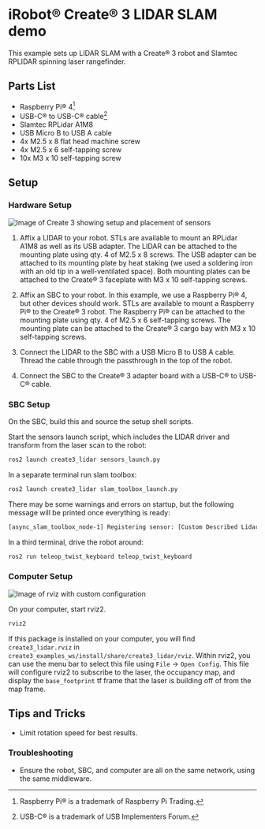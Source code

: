 # iRobot® Create® 3 LIDAR SLAM demo

This example sets up LIDAR SLAM with a Create® 3 robot and Slamtec RPLIDAR spinning laser rangefinder.

## Parts List

* Raspberry Pi® 4[^1]
* USB-C® to USB-C® cable[^2]
* Slamtec RPLidar A1M8
* USB Micro B to USB A cable
* 4x M2.5 x 8 flat head machine screw
* 4x M2.5 x 6 self-tapping screw
* 10x M3 x 10 self-tapping screw

## Setup

### Hardware Setup

![Image of Create 3 showing setup and placement of sensors](https://iroboteducation.github.io/create3_docs/examples/data/create3_lidar_top.jpg)

1. Affix a LIDAR to your robot.
   STLs are available to mount an RPLidar A1M8 as well as its USB adapter.
   The LIDAR can be attached to the mounting plate using qty. 4 of M2.5 x 8 screws.
   The USB adapter can be attached to its mounting plate by heat staking (we used a soldering iron with an old tip in a well-ventilated space).
   Both mounting plates can be attached to the Create® 3 faceplate with M3 x 10 self-tapping screws.

1. Affix an SBC to your robot.
   In this example, we use a Raspberry Pi® 4, but other devices should work.
   STLs are available to mount a Raspberry Pi® to the Create® 3 robot.
   The Raspberry Pi® can be attached to the mounting plate using qty. 4 of M2.5 x 6 self-tapping screws.
   The mounting plate can be attached to the Create® 3 cargo bay with M3 x 10 self-tapping screws.

1. Connect the LIDAR to the SBC with a USB Micro B to USB A cable.
   Thread the cable through the passthrough in the top of the robot.

1. Connect the SBC to the Create® 3 adapter board with a USB-C® to USB-C® cable.

### SBC Setup

On the SBC, build this and source the setup shell scripts.

Start the sensors launch script, which includes the LIDAR driver and transform from the laser scan to the robot:

```bash
ros2 launch create3_lidar sensors_launch.py
```

In a separate terminal run slam toolbox:

```bash
ros2 launch create3_lidar slam_toolbox_launch.py
```

There may be some warnings and errors on startup, but the following message will be printed once everything is ready:

```bash
[async_slam_toolbox_node-1] Registering sensor: [Custom Described Lidar]
```

In a third terminal, drive the robot around:

```bash
ros2 run teleop_twist_keyboard teleop_twist_keyboard
```

### Computer Setup

![Image of rviz with custom configuration](https://iroboteducation.github.io/create3_docs/examples/data/create3_lidar_rviz.png)

On your computer, start rviz2.

```bash
rviz2
```

If this package is installed on your computer, you will find `create3_lidar.rviz` in `create3_examples_ws/install/share/create3_lidar/rviz`.
Within rviz2, you can use the menu bar to select this file using `File` -> `Open Config`.
This file will configure rviz2 to subscribe to the laser, the occupancy map, and display the `base_footprint` tf frame that the laser is building off of from the map frame.

## Tips and Tricks

* Limit rotation speed for best results.

### Troubleshooting

* Ensure the robot, SBC, and computer are all on the same network, using the same middleware.

[^1]: Raspberry Pi® is a trademark of Raspberry Pi Trading.
[^2]: USB-C® is a trademark of USB Implementers Forum.
[^3]: All other trademarks mentioned are the property of their respective owners.
